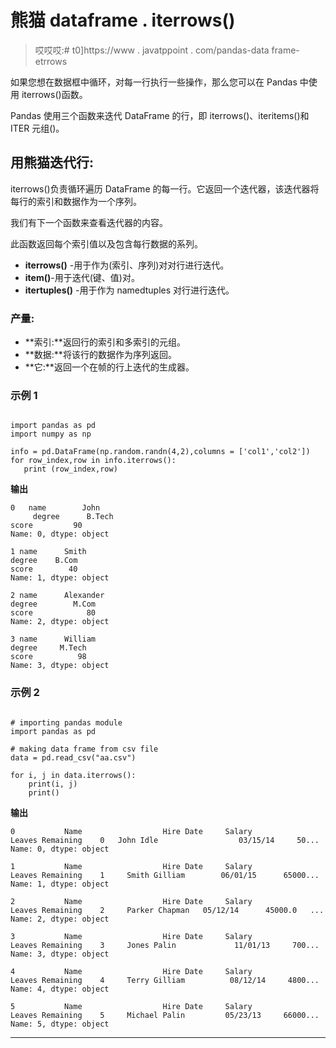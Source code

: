 # 熊猫 dataframe . iterrows()

> 哎哎哎:# t0]https://www . javatppoint . com/pandas-data frame-etrrows

如果您想在数据框中循环，对每一行执行一些操作，那么您可以在 Pandas 中使用 iterrows()函数。

Pandas 使用三个函数来迭代 DataFrame 的行，即 iterrows()、iteritems()和 ITER 元组()。

## 用熊猫迭代行:

iterrows()负责循环遍历 DataFrame 的每一行。它返回一个迭代器，该迭代器将每行的索引和数据作为一个序列。

我们有下一个函数来查看迭代器的内容。

此函数返回每个索引值以及包含每行数据的系列。

*   **iterrows()** -用于作为(索引、序列)对对行进行迭代。
*   **item()**-用于迭代(键、值)对。
*   **itertuples()** -用于作为 namedtuples 对行进行迭代。

### 产量:

*   **索引:**返回行的索引和多索引的元组。
*   **数据:**将该行的数据作为序列返回。
*   **它:**返回一个在帧的行上迭代的生成器。

### 示例 1

```

import pandas as pd
import numpy as np

info = pd.DataFrame(np.random.randn(4,2),columns = ['col1','col2'])
for row_index,row in info.iterrows():
   print (row_index,row)

```

**输出**

```
0   name        John
     degree      B.Tech
score         90
Name: 0, dtype: object

1 name      Smith
degree    B.Com
score        40
Name: 1, dtype: object

2 name      Alexander
degree        M.Com
score            80
Name: 2, dtype: object

3 name      William
degree     M.Tech
score          98
Name: 3, dtype: object

```

### 示例 2

```

# importing pandas module  
import pandas as pd  

# making data frame from csv file  
data = pd.read_csv("aa.csv")  

for i, j in data.iterrows(): 
    print(i, j) 
    print()

```

**输出**

```
0           Name                  Hire Date     Salary            Leaves Remaining    0   John Idle                  03/15/14     50...
Name: 0, dtype: object

1           Name                  Hire Date     Salary            Leaves Remaining    1     Smith Gilliam        06/01/15      65000...
Name: 1, dtype: object

2           Name                  Hire Date     Salary            Leaves Remaining    2     Parker Chapman   05/12/14      45000.0   ...
Name: 2, dtype: object

3           Name                  Hire Date     Salary            Leaves Remaining    3     Jones Palin             11/01/13     700...
Name: 3, dtype: object

4           Name                  Hire Date     Salary            Leaves Remaining    4     Terry Gilliam          08/12/14     4800...
Name: 4, dtype: object

5           Name                  Hire Date     Salary            Leaves Remaining    5     Michael Palin         05/23/13     66000...
Name: 5, dtype: object

```

* * *